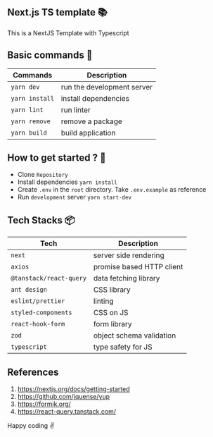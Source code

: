 ## Next.js TS template :books:
This is a NextJS Template with Typescript

## Basic commands :wrench:

|     Commands   |      Description           |
| -------------- |--------------------------- |
| `yarn dev`     | run the development server |
| `yarn install` | install dependencies       |
| `yarn lint`	   | run linter                 |
| `yarn remove`  | remove a package           |
| `yarn build`   | build application          |

## How to get started ? :runner:
- Clone `Repository`
- Install dependencies `yarn install`
- Create `.env` in the `root` directory. Take `.env.example` as reference
- Run `development` server `yarn start-dev`

## Tech Stacks :package:

|     Tech            |      Description           |
|---------------------|----------------------------|
| `next`              | server side rendering      |
| `axios`             | promise based HTTP client  |
| `@tanstack/react-query`       | data fetching library      |
| `ant design`        | CSS library                |
| `eslint/prettier`   | linting                    |
| `styled-components` | CSS on JS                |
| `react-hook-form`   | form library             |
| `zod`               | object schema validation |
| `typescript`        | type safety for JS       |

## References
1. https://nextjs.org/docs/getting-started
2. https://github.com/jquense/yup
3. https://formik.org/
4. https://react-query.tanstack.com/

Happy coding :v: